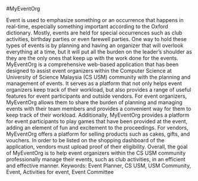 #MyEventOrg

Event is used to emphasize something or an occurrence that happens in real-time, especially something important according to the Oxford dictionary. 
Mostly, events are held for special occurrences such as club activities, birthday parties or even farewell parties. One way to hold these types of events is by planning and having an organizer that will overlook everything at a time, but it will put all the burden on the leader’s shoulder as they are the only ones that keep up with the work done for the events. MyEventOrg is a comprehensive web-based application that has been designed to assist event organizers within the Computer Science at University of Science Malaysia (CS USM) community with the planning and management of events. It serves as a platform that not only helps event organizers keep track of their workload, but also provides a range of useful features for event participants and outside vendors. For event organizers, MyEventOrg allows them to share the burden of planning and managing events with their team members and provides a convenient way for them to keep track of their workload. Additionally, MyEventOrg provides a platform for event participants to play games that have been provided at the event, adding an element of fun and excitement to the proceedings. For vendors, MyEventOrg offers a platform for selling products such as cakes, gifts, and vouchers. In order to be listed on the shopping dashboard of the application, vendors must upload proof of their eligibility. Overall, the goal of MyEventOrg is to help event organizers within the CS USM community professionally manage their events, such as club activities, in an efficient and effective manner.
Keywords: Event Planner, CS USM, USM Community, Event, Activities for event, Event Committee 
